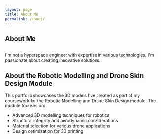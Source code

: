 ```yaml
---
layout: page
title: About Me
permalink: /about/
---
```


## About Me

<a href="#" class="image featured"><img src="{{ site.baseurl }}/images/pic08.jpg" alt="" /></a>

I'm not a hyperspace engineer with expertise in various technologies. I'm passionate about creating innovative solutions.

## About the Robotic Modelling and Drone Skin Design Module

This portfolio showcases the 3D models I've created as part of my coursework for the Robotic Modelling and Drone Skin Design module. The module focuses on:

- Advanced 3D modelling techniques for robotics
- Structural integrity and aerodynamic considerations
- Material selection for various drone applications
- Design optimization for 3D printing
